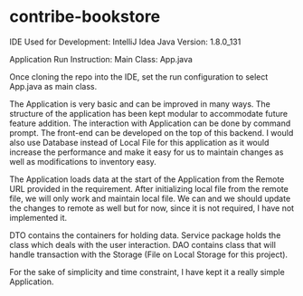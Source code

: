 # contribe-bookstore
IDE Used for Development: IntelliJ Idea
Java Version: 1.8.0_131

Application Run Instruction:
Main Class: App.java

Once cloning the repo into the IDE, set the run configuration to select App.java as main class.

The Application is very basic and can be improved in many ways. The structure of the application has been kept modular to accommodate future feature addition. 
The interaction with Application can be done by command prompt. The front-end can be developed on the top of this backend. I would also use Database instead of Local File for this application as it would increase the performance and make it easy for us to maintain changes as well as modifications to inventory easy.

The Application loads data at the start of the Application from the Remote URL provided in the requirement. After initializing local file from the remote file, we will only work and maintain local file. We can and we should update the changes to remote as well but for now, since it is not required, I have not implemented it.

DTO contains the containers for holding data.
Service package holds the class which deals with the user interaction.
DAO contains class that will handle transaction with the Storage (File on Local Storage for this project). 

For the sake of simplicity and time constraint, I have kept it a really simple Application. 
